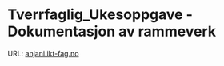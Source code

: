 # Tverrfaglig_Ukesoppgave - Dokumentasjon av rammeverk

URL: [anjani.ikt-fag.no](http://anjani.ikt-fag.no)